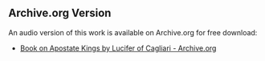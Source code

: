 ## Archive.org Version

An audio version of this work is available on Archive.org for free download:

* [Book on Apostate Kings by Lucifer of Cagliari - Archive.org](https://archive.org/details/book-on-apostate-kings)